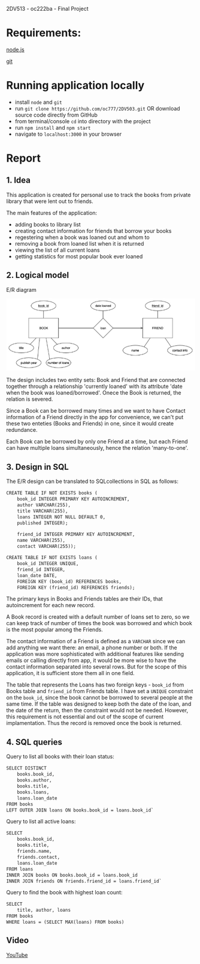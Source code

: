 2DV513 - oc222ba - Final Project

# Requirements:

[node.js](https://nodejs.org/en/)

[git](https://git-scm.com/downloads)


# Running application locally

- install `node` and `git`
- run `git clone https://github.com/oc777/2DV503.git` OR download source code directly from GitHub
- from terminal/console `cd` into directory with the project
- run `npm install` and `npm start`
- navigate to `localhost:3000` in your browser


# Report

## 1. Idea

This application is created for personal use to track the books from private library that were lent out to friends.

The main features of the application:
- adding books to library list
- creating contact information for friends that borrow your books
- regestering when a book was loaned out and whom to
- removing a book from loaned list when it is returned
- viewing the list of all current loans
- getting statistics for most popular book ever loaned



## 2. Logical model

E/R diagram

![My Books E/R Diagram](https://raw.githubusercontent.com/oc777/2DV503/master/er_diagram.jpg)

The design includes two entity sets: Book and Friend that are connected together through a relationship 'currently loaned' with its attribute 'date when the book was loaned/borrowed'. Onece the Book is returned, the relation is severed.

Since a Book can be borrowed many times and we want to have Contact information of a Friend directly in the app for convenience, we can't put these two enteties (Books and Friends) in one, since it would create redundance.

Each Book can be borrowed by only one Friend at a time, but each Friend can have multiple loans simultaneously, hence the relation 'many-to-one'.



## 3. Design in SQL

The E/R design can be translated to SQLcollections in SQL as follows:

```
CREATE TABLE IF NOT EXISTS books (
    book_id INTEGER PRIMARY KEY AUTOINCREMENT,
    author VARCHAR(255),
    title VARCHAR(255),
    loans INTEGER NOT NULL DEFAULT 0,
    published INTEGER);
```


```CREATE TABLE IF NOT EXISTS friends (
    friend_id INTEGER PRIMARY KEY AUTOINCREMENT,
    name VARCHAR(255),
    contact VARCHAR(255));
```

```
CREATE TABLE IF NOT EXISTS loans (
    book_id INTEGER UNIQUE,
    friend_id INTEGER,
    loan_date DATE,
    FOREIGN KEY (book_id) REFERENCES books,
    FOREIGN KEY (friend_id) REFERENCES friends);
```

The primary keys in Books and Friends tables are their IDs, that autoincrement for each new record.

A Book record is created with a default number of loans set to zero, so we can keep track of number of times the book was borrowed and which book is the most popular among the Friends.

The contact information of a Friend is defined as a `VARCHAR` since we can add anything we want there: an email, a phone number or both. If the application was more sophisticated with additional features like sending emails or calling directly from app, it would be more wise to have the contact information separated into several rows. But for the scope of this application, it is sufficient store them all in one field.

The table that represents the Loans has two foreign keys - `book_id` from Books table and `friend_id` from Friends table. I have set a `UNIQUE` constraint on the `book_id`, since the book cannot be borrowed to several people at the same time. If the table was designed to keep both the date of the loan, and the date of the return, then the constraint would not be needed. However, this requirement is not essential and out of the scope of current implamentation. Thus the record is removed once the book is returned.

## 4. SQL queries

Query to list all books with their loan status:
```
SELECT DISTINCT
    books.book_id,
    books.author,
    books.title,
    books.loans,
    loans.loan_date
FROM books
LEFT OUTER JOIN loans ON books.book_id = loans.book_id`
```

Query to list all active loans:
```
SELECT
    books.book_id,
    books.title,
    friends.name,
    friends.contact,
    loans.loan_date
FROM loans
INNER JOIN books ON books.book_id = loans.book_id
INNER JOIN friends ON friends.friend_id = loans.friend_id`

```


Query to find the book with highest loan count:
```
SELECT 
    title, author, loans 
FROM books 
WHERE loans = (SELECT MAX(loans) FROM books)
```



## Video

[YouTube](https://youtu.be/zSPf3wrIDSE)


